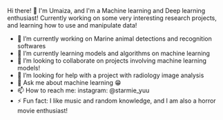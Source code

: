 Hi there! 👋
I'm Umaiza, and I'm a Machine learning and Deep learning enthusiast! Currently working on some very interesting research projects, and learning how to use and manipulate data!

- 🔭 I’m currently working on Marine animal detections and recognition softwares
- 🌱 I’m currently learning models and algorithms on machine learning
- 👯 I’m looking to collaborate on projects involving machine learning models!
- 🤔 I’m looking for help with a project with radiology image analysis
- 💬 Ask me about machine learning 😁
- 📫 How to reach me: instagram: @starmie_yuu
- ⚡ Fun fact: I like music and random knowledge, and I am also a horror movie enthusiast!
